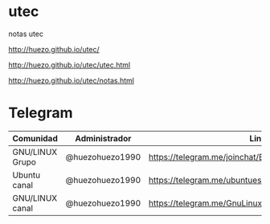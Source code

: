 # utec
notas utec

http://huezo.github.io/utec/

http://huezo.github.io/utec/utec.html

http://huezo.github.io/utec/notas.html

#  Telegram

| Comunidad | Administrador | Link |
|-----------|---------------|------|
| GNU/LINUX Grupo | @huezohuezo1990 | https://telegram.me/joinchat/BFjvHDyRUAgpz3bn86kRJg |
| Ubuntu canal | @huezohuezo1990 | https://telegram.me/ubuntues |
| GNU/LINUX canal  | @huezohuezo1990 | https://telegram.me/GnuLinuxEs |

